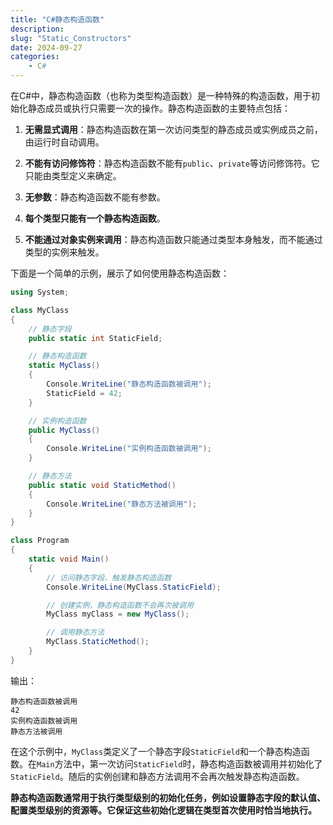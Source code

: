 ```yaml
---
title: "C#静态构造函数"
description: 
slug: "Static_Constructors"
date: 2024-09-27
categories:
    - C#
---
```


在C#中，静态构造函数（也称为类型构造函数）是一种特殊的构造函数，用于初始化静态成员或执行只需要一次的操作。静态构造函数的主要特点包括：

1. **无需显式调用**：静态构造函数在第一次访问类型的静态成员或实例成员之前，由运行时自动调用。

2. **不能有访问修饰符**：静态构造函数不能有`public`、`private`等访问修饰符。它只能由类型定义来确定。

3. **无参数**：静态构造函数不能有参数。

4. **每个类型只能有一个静态构造函数**。

5. **不能通过对象实例来调用**：静态构造函数只能通过类型本身触发，而不能通过类型的实例来触发。

下面是一个简单的示例，展示了如何使用静态构造函数：

```csharp
using System;

class MyClass
{
    // 静态字段
    public static int StaticField;

    // 静态构造函数
    static MyClass()
    {
        Console.WriteLine("静态构造函数被调用");
        StaticField = 42;
    }

    // 实例构造函数
    public MyClass()
    {
        Console.WriteLine("实例构造函数被调用");
    }

    // 静态方法
    public static void StaticMethod()
    {
        Console.WriteLine("静态方法被调用");
    }
}

class Program
{
    static void Main()
    {
        // 访问静态字段，触发静态构造函数
        Console.WriteLine(MyClass.StaticField);

        // 创建实例，静态构造函数不会再次被调用
        MyClass myClass = new MyClass();

        // 调用静态方法
        MyClass.StaticMethod();
    }
}
```

输出：
```
静态构造函数被调用
42
实例构造函数被调用
静态方法被调用
```

在这个示例中，`MyClass`类定义了一个静态字段`StaticField`和一个静态构造函数。在`Main`方法中，第一次访问`StaticField`时，静态构造函数被调用并初始化了`StaticField`。随后的实例创建和静态方法调用不会再次触发静态构造函数。

**静态构造函数通常用于执行类型级别的初始化任务，例如设置静态字段的默认值、配置类型级别的资源等。它保证这些初始化逻辑在类型首次使用时恰当地执行。**
